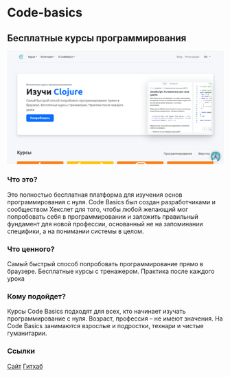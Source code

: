 # Code-basics
## Бесплатные курсы программирования
![image](code-basics.png)

### Что это?
Это полностью бесплатная платформа для изучения основ программирования с нуля. Code Basics был создан разработчиками и сообществом Хекслет для того, чтобы любой желающий мог попробовать себя в программировании и заложить правильный фундамент для новой профессии, основанный не на запоминании специфики, а на понимании системы в целом.

### Что ценного?
Самый быстрый способ попробовать программирование прямо в браузере. Бесплатные курсы с тренажером. Практика после каждого урока

### Кому подойдет?
Курсы Code Basics подходят для всех, кто начинает изучать программирование с нуля. Возраст, профессия – не имеют значения. На Code Basics занимаются взрослые и подростки, технари и чистые гуманитарии.

### Ссылки
[Сайт](https://code-basics.com/ru)
[Гитхаб](https://github.com/hexlet-basics)